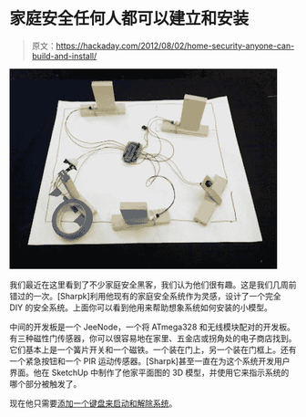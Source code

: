 # 家庭安全任何人都可以建立和安装

> 原文：<https://hackaday.com/2012/08/02/home-security-anyone-can-build-and-install/>

![](img/a76d4c86862d1ae64183fea1b2e3f41f.png "simple-home-security")

我们最近在这里看到了不少家庭安全黑客，我们认为他们很有趣。这是我们几周前错过的一次。[Sharpk]利用他现有的家庭安全系统作为灵感，设计了一个完全 DIY 的安全系统。上面你可以看到他用来帮助想象系统如何安装的小模型。

中间的开发板是一个 JeeNode，一个将 ATmega328 和无线模块配对的开发板。有三种磁性门传感器，你可以很容易地在家里、五金店或拐角处的电子商店找到。它们基本上是一个簧片开关和一个磁铁。一个装在门上，另一个装在门框上。还有一个紧急按钮和一个 PIR 运动传感器。[Sharpk]甚至一直在为这个系统开发用户界面。他在 SketchUp 中制作了他家平面图的 3D 模型，并使用它来指示系统的哪个部分被触发了。

现在他只需要[添加一个键盘来启动和解除系统](http://hackaday.com/2012/07/27/bending-a-home-security-control-panel-to-your-will/)。